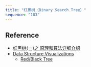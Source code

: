 ```yaml
---
title: "红黑树（Binary Search Tree）"
sequence: "103"
---
```


## Reference

- [红黑树(一)之 原理和算法详细介绍](https://www.cnblogs.com/skywang12345/p/3245399.html)
- [Data Structure Visualizations](https://www.cs.usfca.edu/~galles/visualization/Algorithms.html)
    - [Red/Black Tree](https://www.cs.usfca.edu/~galles/visualization/RedBlack.html)
